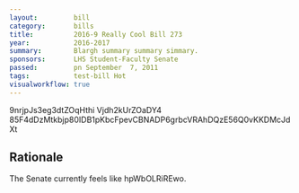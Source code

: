 ```yaml
---
layout:         bill
category:       bills
title:          2016-9 Really Cool Bill 273
year:           2016-2017
summary:        Blargh summary summary simmary.
sponsors:       LHS Student-Faculty Senate
passed:         pn September  7, 2011
tags:           test-bill Hot
visualworkflow: true
---
```



9nrjpJs3eg3dtZOqHthi Vjdh2kUrZOaDY4 85F4dDzMtkbjp80IDB1pKbcFpevCBNADP6grbcVRAhDQzE56Q0vKKDMcJdXt 




Rationale
---------
The Senate currently feels like hpWbOLRiREwo.
